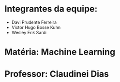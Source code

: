 # Integrantes da equipe:
- Davi Prudente Ferreira
- Victor Hugo Bosse Kuhn
- Wesley Erik Sardi

# Matéria: Machine Learning

# Professor: Claudinei Dias
